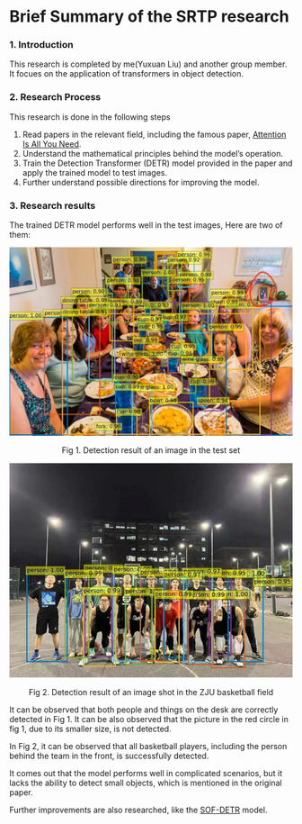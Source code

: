 # Brief Summary of the SRTP research

### 1. Introduction

This research is completed by me(Yuxuan Liu) and another group member. It focues on the application of transformers in object detection.

### 2. Research Process

This research is done in the following steps

1. Read papers in the relevant field, including the famous paper, [Attention Is All You Need](https://doi.org/10.48550/arXiv.1706.03762).
2. Understand the mathematical principles behind the model’s operation.
3. Train the Detection Transformer (DETR) model provided in the paper and apply the trained model to test images.
4. Further understand possible directions for improving the model.

### 3. Research results 

The trained DETR model performs well in the test images, Here are two of them:

![IMG_9677](./assets/IMG_9677.JPG)
<div align = 'center'>Fig 1. Detection result of an image in the test set</div>

![IMG_9678](./assets/IMG_9678.JPG)

<div align = 'center'>Fig 2. Detection result of an image shot in the ZJU basketball field</div>

It can be observed that both people and things on the desk are correctly detected in Fig 1. It can be also observed that the picture in the red circle in fig 1, due to its smaller size, is not detected.

In Fig 2, it can be observed that all basketball players, including the person behind the team in the front, is successfully detected.

It comes out that the model performs well in complicated scenarios, but it lacks the ability to detect small objects, which is mentioned in the original paper.

Further improvements are also researched, like the [SOF-DETR]( https://dx.doi.org/10.36227/techrxiv.16921000.v2) model.

